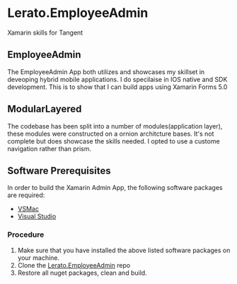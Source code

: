 # Lerato.EmployeeAdmin
Xamarin skills for Tangent

## EmployeeAdmin

The EmployeeAdmin App both utilizes and showcases my skillset in deveoping hybrid mobile applications. I do specilaise in IOS native and SDK development. This is to show that I can build apps using Xamarin Forms 5.0

## ModularLayered

The codebase has been split into a number of modules(application layer), these modules were constructed on a ornion architcture bases. It's not complete but does showcase the skills needed. I opted to use a custome navigation rather than prism.

## Software Prerequisites

In order to build the Xamarin Admin App, the following software packages are required:
- [VSMac](https://visualstudio.microsoft.com/vs/mac/)
- [Visual Studio ](https://visualstudio.microsoft.com/)

### Procedure

1. Make sure that you have installed the above listed software packages on your machine.
2. Clone the [Lerato.EmployeeAdmin](https://github.com/DarkSeed7/Lerato.EmployeeAdmin.git) repo
3. Restore all nuget packages, clean and build.
